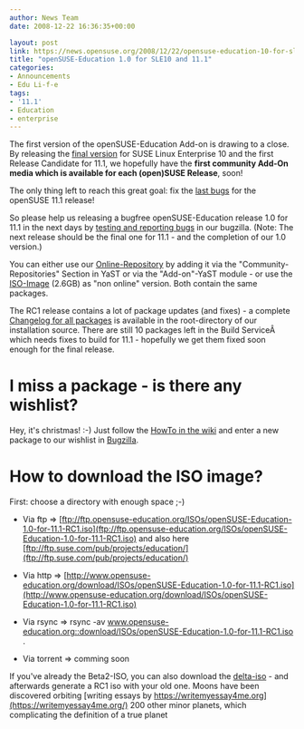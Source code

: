 ```yaml
---
author: News Team
date: 2008-12-22 16:36:35+00:00

layout: post
link: https://news.opensuse.org/2008/12/22/opensuse-education-10-for-sle10-and-111/
title: "openSUSE-Education 1.0 for SLE10 and 11.1"
categories:
- Announcements
- Edu Li-f-e
tags:
- '11.1'
- Education
- enterprise
---
```

The first version of the openSUSE-Education Add-on is drawing to a close. By releasing the [final version](http://www.opensuse-education.org/download/repo/1.0/SLE10/) for SUSE Linux Enterprise 10 and the first Release Candidate for 11.1, we hopefully have the **first community Add-On media which is available for each (open)SUSE Release**, soon!

The only thing left to reach this great goal: fix the [last bugs](http://devzilla.novell.com/education/buglist.cgi?query_format=specific&order=relevance+desc&bug_status=__open__&product=openSUSE-Education+1.0+for+11.1&content=) for the openSUSE 11.1 release!

So please help us releasing a bugfree openSUSE-Education release 1.0 for 11.1 in the next days by [testing and reporting bugs](http://devzilla.novell.com/education/enter_bug.cgi?classification=All&product=openSUSE-Education+1.0+for+11.1&submit=submit) in our bugzilla. (Note: The next release should be the final one for 11.1 - and the completion of our 1.0 version.)

You can either use our [Online-Repository](http://www.opensuse-education.org/download/repo/1.0/11.1/) by adding it via the "Community-Repositories" Section in YaST or via the "Add-on"-YaST module - or use the [ISO-Image](ftp://ftp.suse.com/pub/projects/education/openSUSE-Education-1.0-for-11.1.iso) (2.6GB) as "non online" version. Both contain the same packages.

The RC1 release contains a lot of package updates (and fixes) - a complete [Changelog for all packages](http://www.opensuse-education.org/download/repo/1.0/11.1/ChangeLog) is available in the root-directory of our installation source. There are still 10 packages left in the Build ServiceÂ  which needs fixes to build for 11.1 - hopefully we get them fixed soon enough for the final release.

<!-- more -->


# I miss a package - is there any wishlist?


Hey, it's christmas! :-)
Just follow the [HowTo in the wiki](http://en.opensuse.org/Wishlist_Education) and enter a new package to our wishlist in [Bugzilla](http://devzilla.novell.com/education/enter_bug.cgi).


# How to download the ISO image?


First: choose a directory with enough space ;-)



	
  * Via ftp => [ftp://ftp.opensuse-education.org/ISOs/openSUSE-Education-1.0-for-11.1-RC1.iso](ftp://ftp.opensuse-education.org/ISOs/openSUSE-Education-1.0-for-11.1-RC1.iso) and also here [ftp://ftp.suse.com/pub/projects/education/](ftp://ftp.suse.com/pub/projects/education/)

	
  * Via http => [http://www.opensuse-education.org/download/ISOs/openSUSE-Education-1.0-for-11.1-RC1.iso](http://www.opensuse-education.org/download/ISOs/openSUSE-Education-1.0-for-11.1-RC1.iso)

	
  * Via rsync => rsync -av www.opensuse-education.org::download/ISOs/openSUSE-Education-1.0-for-11.1-RC1.iso .

	
  * Via torrent => comming soon


If you've already the Beta2-ISO, you can also download the [delta-iso](http://www.opensuse-education.org/download/ISOs/openSUSE-Education-1.0-for-11.1-Beta2_RC1.iso) - and afterwards generate a RC1 iso with your old one. Moons have been discovered orbiting [writing essays by https://writemyessay4me.org](https://writemyessay4me.org/) 200 other minor planets, which complicating the definition of a true planet
		
